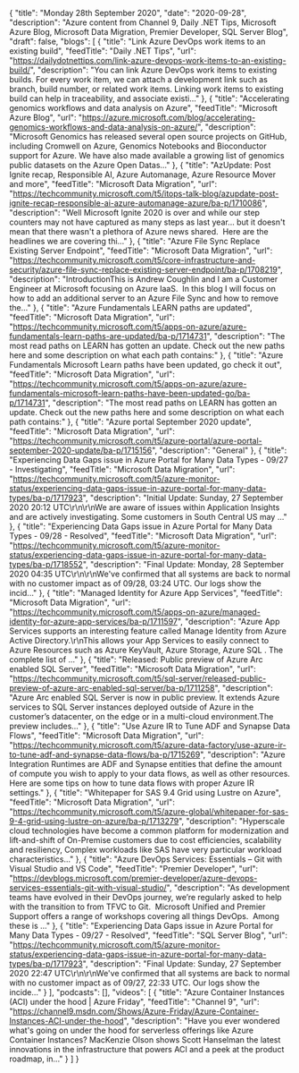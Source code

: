 {
  "title": "Monday 28th September 2020",
  "date": "2020-09-28",
  "description": "Azure content from Channel 9, Daily .NET Tips, Microsoft Azure Blog, Microsoft Data Migration, Premier Developer, SQL Server Blog",
  "draft": false,
  "blogs": [
    {
      "title": "Link Azure DevOps work items to an existing build",
      "feedTitle": "Daily .NET Tips",
      "url": "https://dailydotnettips.com/link-azure-devops-work-items-to-an-existing-build/",
      "description": "You can link Azure DevOps work items to existing builds. For every work item, we can attach a development link such as branch, build number, or related work items. Linking work items to existing build can help in traceability, and associate existi..."
    },
    {
      "title": "Accelerating genomics workflows and data analysis on Azure",
      "feedTitle": "Microsoft Azure Blog",
      "url": "https://azure.microsoft.com/blog/accelerating-genomics-workflows-and-data-analysis-on-azure/",
      "description": "Microsoft Genomics has released several open source projects on GitHub, including Cromwell on Azure, Genomics Notebooks and Bioconductor support for Azure. We have also made available a growing list of genomics public datasets on the Azure Open Datas..."
    },
    {
      "title": "AzUpdate: Post Ignite recap, Responsible AI, Azure Automanage, Azure Resource Mover and more",
      "feedTitle": "Microsoft Data Migration",
      "url": "https://techcommunity.microsoft.com/t5/itops-talk-blog/azupdate-post-ignite-recap-responsible-ai-azure-automanage-azure/ba-p/1710086",
      "description": "Well Microsoft Ignite 2020 is over and while our step counters may not have captured as many steps as last year... but it doesn't mean that there wasn't a plethora of Azure news shared.  Here are the headlines we are covering thi..."
    },
    {
      "title": "Azure File Sync Replace Existing Server Endpoint",
      "feedTitle": "Microsoft Data Migration",
      "url": "https://techcommunity.microsoft.com/t5/core-infrastructure-and-security/azure-file-sync-replace-existing-server-endpoint/ba-p/1708219",
      "description": "IntroductionThis is Andrew Coughlin and I am a Customer Engineer at Microsoft focusing on Azure IaaS.  In this blog I will focus on how to add an additional server to an Azure File Sync and how to remove the..."
    },
    {
      "title": "Azure Fundamentals LEARN paths are updated",
      "feedTitle": "Microsoft Data Migration",
      "url": "https://techcommunity.microsoft.com/t5/apps-on-azure/azure-fundamentals-learn-paths-are-updated/ba-p/1714731",
      "description": "The most read paths on LEARN has gotten an update. Check out the new paths here and some description on what each path contains:"
    },
    {
      "title": "Azure Fundamentals Microsoft Learn paths have been updated, go check it out",
      "feedTitle": "Microsoft Data Migration",
      "url": "https://techcommunity.microsoft.com/t5/apps-on-azure/azure-fundamentals-microsoft-learn-paths-have-been-updated-go/ba-p/1714731",
      "description": "The most read paths on LEARN has gotten an update. Check out the new paths here and some description on what each path contains:"
    },
    {
      "title": "Azure portal September 2020 update",
      "feedTitle": "Microsoft Data Migration",
      "url": "https://techcommunity.microsoft.com/t5/azure-portal/azure-portal-september-2020-update/ba-p/1715156",
      "description": "General"
    },
    {
      "title": "Experiencing Data Gaps issue in Azure Portal for Many Data Types - 09/27 - Investigating",
      "feedTitle": "Microsoft Data Migration",
      "url": "https://techcommunity.microsoft.com/t5/azure-monitor-status/experiencing-data-gaps-issue-in-azure-portal-for-many-data-types/ba-p/1717923",
      "description": "Initial Update: Sunday, 27 September 2020 20:12 UTC\r\n\r\nWe are aware of issues within Application Insights and are actively investigating. Some customers in South Central US may ..."
    },
    {
      "title": "Experiencing Data Gaps issue in Azure Portal for Many Data Types - 09/28 - Resolved",
      "feedTitle": "Microsoft Data Migration",
      "url": "https://techcommunity.microsoft.com/t5/azure-monitor-status/experiencing-data-gaps-issue-in-azure-portal-for-many-data-types/ba-p/1718552",
      "description": "Final Update: Monday, 28 September 2020 04:35 UTC\r\n\r\nWe've confirmed that all systems are back to normal with no customer impact as of 09/28, 03:24 UTC.  Our logs show the incid..."
    },
    {
      "title": "Managed Identity for Azure App Services",
      "feedTitle": "Microsoft Data Migration",
      "url": "https://techcommunity.microsoft.com/t5/apps-on-azure/managed-identity-for-azure-app-services/ba-p/1711597",
      "description": "Azure App Services supports an interesting feature called Manage Identity from Azure Active Directory.\r\nThis allows your App Services to easily connect to Azure Resources such as Azure KeyVault, Azure Storage, Azure SQL . The complete list of ..."
    },
    {
      "title": "Released: Public preview of Azure Arc enabled SQL Server",
      "feedTitle": "Microsoft Data Migration",
      "url": "https://techcommunity.microsoft.com/t5/sql-server/released-public-preview-of-azure-arc-enabled-sql-server/ba-p/1711258",
      "description": "Azure Arc enabled SQL Server is now in public preview. It extends Azure services to SQL Server instances deployed outside of Azure in the customer’s datacenter, on the edge or in a multi-cloud environment.The preview includes..."
    },
    {
      "title": "Use Azure IR to Tune ADF and Synapse Data Flows",
      "feedTitle": "Microsoft Data Migration",
      "url": "https://techcommunity.microsoft.com/t5/azure-data-factory/use-azure-ir-to-tune-adf-and-synapse-data-flows/ba-p/1715269",
      "description": "Azure Integration Runtimes are ADF and Synapse entities that define the amount of compute you wish to apply to your data flows, as well as other resources. Here are some tips on how to tune data flows with proper Azure IR settings."
    },
    {
      "title": "Whitepaper for SAS 9.4 Grid using Lustre on Azure",
      "feedTitle": "Microsoft Data Migration",
      "url": "https://techcommunity.microsoft.com/t5/azure-global/whitepaper-for-sas-9-4-grid-using-lustre-on-azure/ba-p/1713279",
      "description": "Hyperscale cloud technologies have become a common platform for modernization and lift-and-shift of On-Premise customers due to cost efficiencies, scalability and resiliency, Complex workloads like SAS have very particular workload characteristics..."
    },
    {
      "title": "Azure DevOps Services: Essentials – Git with Visual Studio and VS Code",
      "feedTitle": "Premier Developer",
      "url": "https://devblogs.microsoft.com/premier-developer/azure-devops-services-essentials-git-with-visual-studio/",
      "description": "As development teams have evolved in their DevOps journey, we’re regularly asked to help with the transition to from TFVC to Git.  Microsoft Unified and Premier Support offers a range of workshops covering all things DevOps.  Among these is ..."
    },
    {
      "title": "Experiencing Data Gaps issue in Azure Portal for Many Data Types - 09/27 - Resolved",
      "feedTitle": "SQL Server Blog",
      "url": "https://techcommunity.microsoft.com/t5/azure-monitor-status/experiencing-data-gaps-issue-in-azure-portal-for-many-data-types/ba-p/1717923",
      "description": "Final Update: Sunday, 27 September 2020 22:47 UTC\r\n\r\nWe've confirmed that all systems are back to normal with no customer impact as of 09/27, 22:33 UTC. Our logs show the incide..."
    }
  ],
  "podcasts": [],
  "videos": [
    {
      "title": "Azure Container Instances (ACI) under the hood | Azure Friday",
      "feedTitle": "Channel 9",
      "url": "https://channel9.msdn.com/Shows/Azure-Friday/Azure-Container-Instances-ACI-under-the-hood",
      "description": "Have you ever wondered what's going on under the hood for serverless offerings like Azure Container Instances? MacKenzie Olson shows Scott Hanselman the latest innovations in the infrastructure that powers ACI and a peek at the product roadmap, in..."
    }
  ]
}